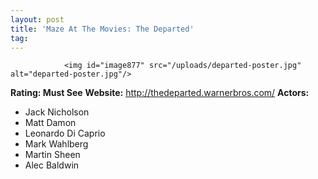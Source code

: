 ```yaml
---
layout: post
title: 'Maze At The Movies: The Departed'
tag: 
---
```



                <img id="image877" src="/uploads/departed-poster.jpg" alt="departed-poster.jpg"/>
<p><strong>Rating: Must See</strong>
<strong>Website:</strong> <a href="http://thedeparted.warnerbros.com/"><a href="http://thedeparted.warnerbros.com/">http://thedeparted.warnerbros.com/</a></a>
<strong>Actors:</strong></p>
<ul>
    <li>Jack Nicholson</li>
    <li>Matt Damon</li>
    <li>Leonardo Di Caprio</li>
    <li>Mark Wahlberg</li>
    <li>Martin Sheen</li>
    <li>Alec Baldwin</li>
</ul>
            
